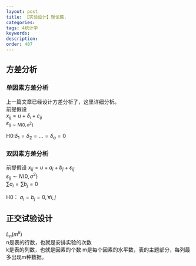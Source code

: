 ```yaml
---
layout: post
title: 【实验设计】理论篇.
categories:
tags: 4统计学
keywords:
description:
order: 407
---
```


## 方差分析
### 单因素方差分析
上一篇文章已经设计方差分析了，这里详细分析。   
前提假设  
$x_{ij}=u+\delta_i+\varepsilon_{ij}$  
$\varepsilon_{ij \sim N(0,\sigma^2)}$  


H0:$\delta_1=\delta_2=...=\delta_a=0$

### 双因素方差分析
前提假设
$x_{ij}=u+a_i+b_j+\varepsilon_{ij}$  
$\varepsilon_{ij}\sim N(0,\sigma^2)$  
$\sum a_i =\sum b_j=0$  


H0：
$a_i=b_j=0,\forall i,j$  

## 正交试验设计
$L_n(m^k)$  
n是表的行数，也就是安排实验的次数  
k是表的列数，也就是因素的个数
m是每个因素的水平数，表的主题部分，每列最多出现m种数据。

